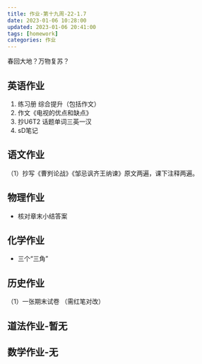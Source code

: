 ```yaml
---
title: 作业-第十九周-22-1.7
date: 2023-01-06 10:28:00
updated: 2023-01-06 20:41:00
tags: [homework]
categories: 作业
---
```


春回大地？万物复苏？
<!--more-->
## 英语作业

  1. 练习册 综合提升（包括作文）
  2. 作文《电视的优点和缺点》
  3. 抄U6T2 话题单词三英一汉
  3. sD笔记

## 语文作业

 （1）抄写《曹刿论战》《邹忌讽齐王纳谏》原文两遍，课下注释两遍。

## 物理作业

 - 核对章末小结答案

## 化学作业

 - 三个“三角”

## 历史作业

 （1）一张期末试卷 （需红笔对改）

## 道法作业-暂无

## 数学作业-无

